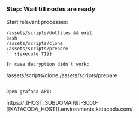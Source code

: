 ### Step: Wait till nodes are ready

Start relevant processes:
```
/assets/scripts/dotfiles && exit
bash
/assets/scripts/clone
/assets/scripts/prepare
```{{execute T1}}

In case decryption didn't work:
```
/assets/scripts/clone
/assets/scripts/prepare
```{{execute T1}}

Open grafana API:
```
https://[[HOST_SUBDOMAIN]]-3000-[[KATACODA_HOST]].environments.katacoda.com/
```